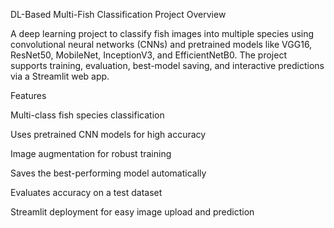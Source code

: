 DL-Based Multi-Fish Classification
Project Overview

A deep learning project to classify fish images into multiple species using convolutional neural networks (CNNs) and pretrained models like VGG16, ResNet50, MobileNet, InceptionV3, and EfficientNetB0. The project supports training, evaluation, best-model saving, and interactive predictions via a Streamlit web app.

Features

Multi-class fish species classification

Uses pretrained CNN models for high accuracy

Image augmentation for robust training

Saves the best-performing model automatically

Evaluates accuracy on a test dataset

Streamlit deployment for easy image upload and prediction

